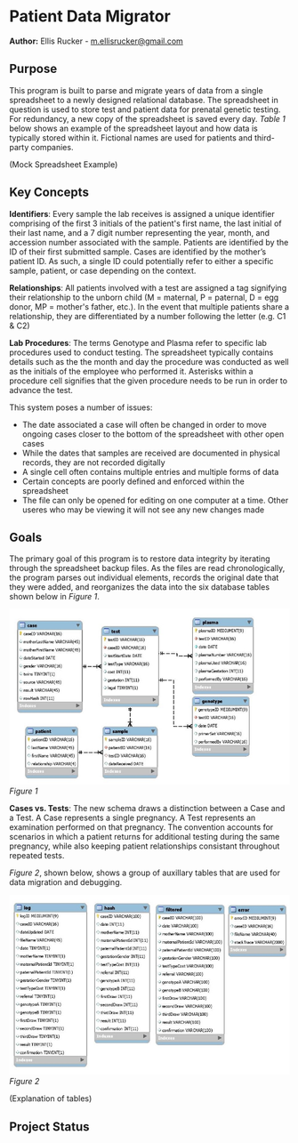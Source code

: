 # Patient Data Migrator
**Author:** Ellis Rucker - m.ellisrucker@gmail.com 

## Purpose
This program is built to parse and migrate years of data from a single spreadsheet to a newly designed
relational database. The spreadsheet in question is used to store test and patient data for prenatal
genetic testing. For redundancy, a new copy of the spreadsheet is saved every day. *Table 1* below shows an example of the spreadsheet layout and how data is typically stored within it. Fictional names are used for patients and third-party companies.

(Mock Spreadsheet Example)

## Key Concepts
**Identifiers**: Every sample the lab receives is assigned a unique identifier comprising of the first 3 initials of the patient's first name, the last initial of their last name, and a 7 digit number representing the year, month, and accession number associated with the sample. Patients are identified by the ID of their first submitted sample. Cases are identified by the mother’s patient ID. As such, a single ID could potentially refer to either a specific sample, patient, or case depending on the context.

**Relationships**: All patients involved with a test are assigned a tag signifying their relationship to the unborn child (M = maternal, P = paternal, D = egg donor, MP = mother's father, etc.). In the event that multiple patients share a relationship, they are differentiated by a number following the letter (e.g. C1 & C2)

**Lab Procedures**: The terms Genotype and Plasma refer to specific lab procedures used to conduct testing. The spreadsheet typically contains details such as the the month and day the procedure was conducted as well as the initials of the employee who performed it. Asterisks within a procedure cell signifies that the given procedure needs to be run in order to advance the test.


This system poses a number of issues:
* The date associated a case will often be changed in order to move ongoing cases closer to the
bottom of the spreadsheet with other open cases
* While the dates that samples are received are documented in physical records, they are not recorded digitally 
* A single cell often contains multiple entries and multiple forms of data
* Certain concepts are poorly defined and enforced within the spreadsheet
* The file can only be opened for editing on one computer at a time. Other useres who may be 
viewing it will not see any new changes made

## Goals
The primary goal of this program is to restore data integrity by iterating through the spreadsheet backup files. As the files are read chronologically, the program parses out individual elements, records the original date that they were added, and reorganizes the data  into the six database tables shown below in *Figure 1*. 

![Development Database 1](Media/Migration%20Database%20ERD.jpg)
*Figure 1*


**Cases vs. Tests**: The new schema draws a distinction between a Case and a Test. A Case represents a single pregnancy. A Test represents an examination performed on that pregnancy. The convention accounts for scenarios in which a patient returns for additional testing during the same pregnancy, while also keeping patient relationships consistant throughout repeated tests.


*Figure 2*, shown below, shows a group of auxillary tables that are used for data migration and debugging.


![Development Database 2](Media/Test%20Database%20ERD.jpg)
*Figure 2*

(Explanation of tables)



## Project Status


